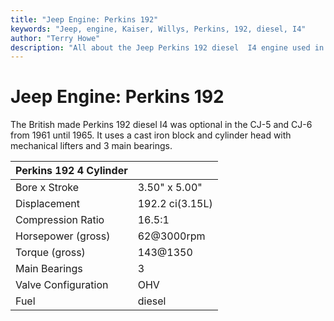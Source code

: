 ```yaml
---
title: "Jeep Engine: Perkins 192"
keywords: "Jeep, engine, Kaiser, Willys, Perkins, 192, diesel, I4"
author: "Terry Howe"
description: "All about the Jeep Perkins 192 diesel  I4 engine used in the CJ-5 and CJ-6."
---
```

# Jeep Engine: Perkins 192

The British made Perkins 192 diesel I4 was optional in the CJ-5 and CJ-6 from 1961 until 1965. It uses a cast iron block and cylinder head with mechanical lifters and 3 main bearings.

| Perkins 192 4 Cylinder | |
|-------------------------|---|
| Bore x Stroke | 3.50" x 5.00" |
| Displacement | 192.2 ci(3.15L) |
| Compression Ratio | 16.5:1 |
| Horsepower (gross) | 62@3000rpm |
| Torque (gross) | 143@1350 |
| Main Bearings | 3 |
| Valve Configuration | OHV |
| Fuel | diesel |
